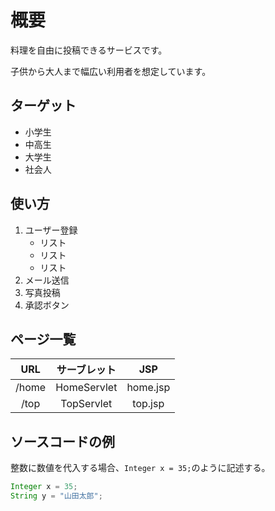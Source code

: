 # 概要
料理を自由に投稿できるサービスです。  

子供から大人まで幅広い利用者を想定しています。
## ターゲット
- 小学生
- 中高生
- 大学生
- 社会人

## 使い方
1. ユーザー登録
    - リスト
    - リスト
    - リスト
1. メール送信
1. 写真投稿
1. 承認ボタン

## ページ一覧
|URL|サーブレット|JSP|
|:---:|:-----------:|:---:|
|/home|HomeServlet|home.jsp|
|/top|TopServlet|top.jsp|

## ソースコードの例
整数に数値を代入する場合、`Integer x = 35;`のように記述する。  
```java
Integer x = 35;
String y = "山田太郎";
```